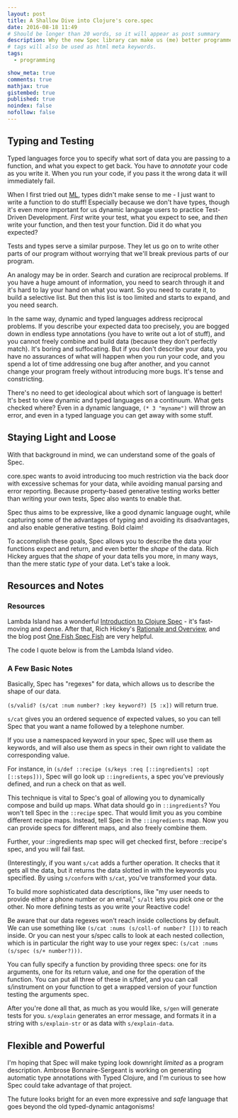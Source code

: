 ```yaml
---
layout: post
title: A Shallow Dive into Clojure's core.spec
date: 2016-08-18 11:49
# Should be longer than 20 words, so it will appear as post summary
description: Why the new Spec library can make us (me) better programmers
# tags will also be used as html meta keywords.
tags:
  - programming

show_meta: true
comments: true
mathjax: true
gistembed: true
published: true
noindex: false
nofollow: false
---
```


## Typing and Testing<a id="orgheadline1"></a>

Typed languages force you to specify what sort of data you are passing to a
function, and what you expect to get back. You have to *annotate* your code as you
write it. When you run your code, if you pass it the wrong data it will
immediately fail.

When I first tried out [ML](https://en.wikipedia.org/wiki/Standard_ML), types
didn't make sense to me - I just want to write a function to do stuff!
Especially because we don't have types, though it's even more important for us
dynamic language users to practice Test-Driven Development. *First* write your
test, what you expect to see, and *then* write your function, and then test your
function. Did it do what you expected?

Tests and types serve a similar purpose. They let us go on to write other parts
of our program without worrying that we'll break previous parts of our program.

An analogy may be in order. Search and curation are reciprocal problems. If you
have a huge amount of information, you need to search through it and it's hard
to lay your hand on what you want. So you need to curate it, to build a
selective list. But then this list is too limited and starts to expand, and you
need search.

In the same way, dynamic and typed languages address reciprocal problems. If you
describe your expected data too precisely, you are bogged down in endless type
annotations (you have to write out a lot of stuff), and you cannot freely
combine and build data (because they don't perfectly match). It's boring and
suffocating. But if you don't describe your data, you have no assurances of what
will happen when you run your code, and you spend a lot of time addressing one
bug after another, and you cannot change your program freely without introducing
more bugs. It's tense and constricting.

There's no need to get ideological about which sort of language is better! It's
best to view dynamic and typed languages on a continuum. What gets checked
where? Even in a dynamic language, `(* 3 "myname")` will throw an error, and
even in a typed language you can get away with some stuff.

## Staying Light and Loose<a id="orgheadline2"></a>

With that background in mind, we can understand some of the goals of
Spec.  

core.spec wants to avoid introducing too much restriction via the back door with
excessive schemas for your data, while avoiding manual parsing and error
reporting. Because property-based generative testing works better than writing
your own tests, Spec also wants to enable that.

Spec thus aims to be expressive, like a good dynamic language ought, while
capturing some of the advantages of typing and avoiding its disadvantages, and
also enable generative testing. Bold claim!

To accomplish these goals, Spec allows you to describe the data your functions
expect and return, and even better the *shape* of the data. Rich Hickey argues
that the *shape* of your data tells you more, in many ways, than the mere static
*type* of your data. Let's take a look.

## Resources and Notes <a id="orgheadline4"></a>

### Resources
Lambda Island has a wonderful [Introduction to Clojure Spec](https://lambdaisland.com/episodes/clojure-spec) - it's fast-moving
and dense. After that, Rich Hickey's [Rationale and Overview](http://clojure.org/about/spec), and the blog post
[One Fish Spec Fish](http://gigasquidsoftware.com/blog/2016/05/29/one-fish-spec-fish/) are very helpful.

The code I quote below is from the Lambda Island video.

### A Few Basic Notes<a id="orgheadline3"></a>

Basically, Spec has "regexes" for data, which allows us to describe the shape of our data.

`(s/valid? (s/cat :num number? :key keyword?) [5 :x])` will return true.

`s/cat` gives you an ordered sequence of expected values, so you can tell Spec
that you want a name followed by a telephone number. 

If you use a namespaced keyword in your spec, Spec will use
them as keywords, and will also use them as specs in their own right to validate
the corresponding value.

For instance, in `(s/def ::recipe (s/keys :req [::ingredients] :opt
[::steps]))`, Spec will go look up `::ingredients`, a spec you've previously
defined, and run a check on that as well.

This technique is vital to Spec's goal of allowing you to dynamically compose
and build up maps. What data should go in `::ingredients`? You won't tell Spec
in the `::recipe` spec. That would limit you as you combine different recipe
maps. Instead, tell Spec in the `::ingredients` map. Now you can provide specs
for different maps, and also freely combine them.

Further, your ::ingredients map spec will get checked first, before ::recipe's
spec, and you will fail fast.

(Interestingly, if you want `s/cat` adds a further operation. It checks that it
gets all the data, but it returns the data slotted in with the keywords you
specified. By using `s/conform` with `s/cat`, you've transformed your data.

To build more sophisticated data descriptions, like "my user needs to provide
either a phone number or an email," `s/alt` lets you pick one or the other. No
more defining tests as you write your Reactive code!

Be aware that our data regexes won't reach inside collections by default. We can
use something like `(s/cat :nums (s/coll-of number? []))` to reach inside.  Or you
can nest your s/spec calls to look at each nested collection, which is in
particular the right way to use your regex spec: `(s/cat :nums (s/spec (s/+
number?)))`.

You can fully specify a function by providing three specs: one for its
arguments, one for its return value, and one for the operation of the function.
You can put all three of these in s/fdef, and you can call s/instrument on your
function to get a wrapped version of your function testing the arguments spec.

After you're done all that, as much as you would like, `s/gen` will generate
tests for you. `s/explain` generates an error message, and formats it in a
string with `s/explain-str` or as data with `s/explain-data`.

## Flexible and Powerful<a id="orgheadline5"></a>

I'm hoping that Spec will make typing look downright *limited* as a program
description. Ambrose Bonnaire-Sergeant is working on generating automatic type
annotations with Typed Clojure, and I'm curious to see how Spec could take
advantage of that project.

The future looks bright for an even more expressive and *safe* language that goes
beyond the old typed-dynamic antagonisms!
